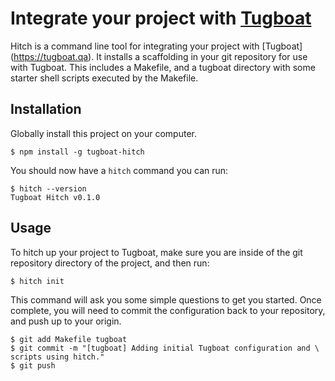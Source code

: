 # Integrate your project with [Tugboat](https://tugboat.qa)

Hitch is a command line tool for integrating your project with [Tugboat]
(https://tugboat.qa). It installs a scaffolding in your git repository
for use with Tugboat. This includes a Makefile, and a tugboat directory
with some starter shell scripts executed by the Makefile.

## Installation

Globally install this project on your computer.

```
$ npm install -g tugboat-hitch
```

You should now have a `hitch` command you can run:

```
$ hitch --version
Tugboat Hitch v0.1.0
```

## Usage

To hitch up your project to Tugboat, make sure you are inside of the
git repository directory of the project, and then run:

```
$ hitch init
```

This command will ask you some simple questions to get you started. Once
complete, you will need to commit the configuration back to your
repository, and push up to your origin.

```
$ git add Makefile tugboat
$ git commit -m "[tugboat] Adding initial Tugboat configuration and \
scripts using hitch."
$ git push
```
